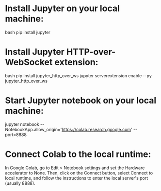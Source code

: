 # Install Jupyter on your local machine:

bash
pip install jupyter

# Install Jupyter HTTP-over-WebSocket extension:

bash
pip install jupyter_http_over_ws
jupyter serverextension enable --py jupyter_http_over_ws

# Start Jupyter notebook on your local machine:
jupyter notebook --NotebookApp.allow_origin='https://colab.research.google.com' --port=8888

# Connect Colab to the local runtime:

In Google Colab, go to Edit > Notebook settings and set the Hardware accelerator to None. Then, click on the Connect button, select Connect to local runtime, and follow the instructions to enter the local server's port (usually 8888).

